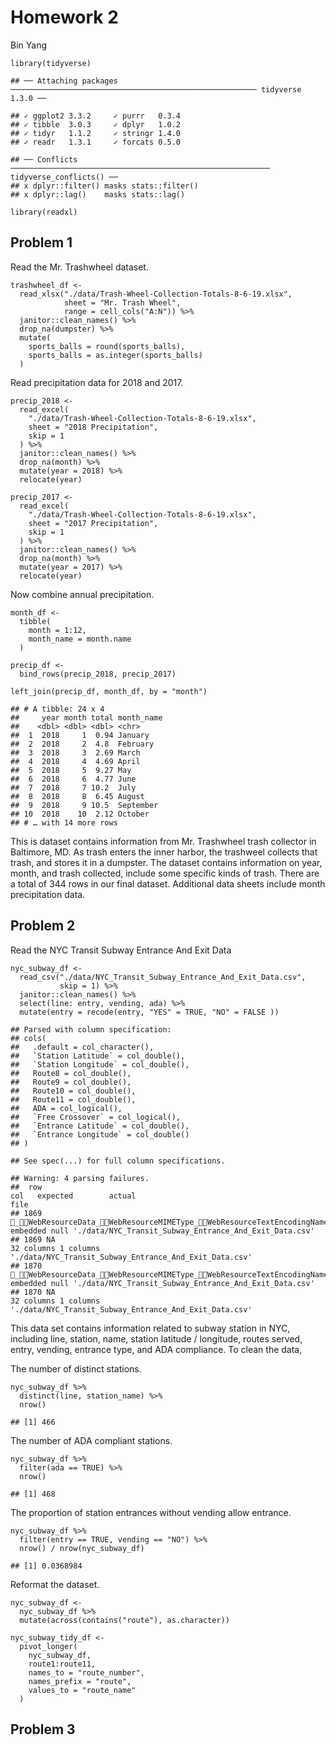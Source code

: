 Homework 2
================
Bin Yang

    library(tidyverse)

    ## ── Attaching packages ─────────────────────────────────────────────────────── tidyverse 1.3.0 ──

    ## ✓ ggplot2 3.3.2     ✓ purrr   0.3.4
    ## ✓ tibble  3.0.3     ✓ dplyr   1.0.2
    ## ✓ tidyr   1.1.2     ✓ stringr 1.4.0
    ## ✓ readr   1.3.1     ✓ forcats 0.5.0

    ## ── Conflicts ────────────────────────────────────────────────────────── tidyverse_conflicts() ──
    ## x dplyr::filter() masks stats::filter()
    ## x dplyr::lag()    masks stats::lag()

    library(readxl)

Problem 1
---------

Read the Mr. Trashwheel dataset.

    trashwheel_df <- 
      read_xlsx("./data/Trash-Wheel-Collection-Totals-8-6-19.xlsx",
                sheet = "Mr. Trash Wheel", 
                range = cell_cols("A:N")) %>% 
      janitor::clean_names() %>% 
      drop_na(dumpster) %>% 
      mutate(
        sports_balls = round(sports_balls),
        sports_balls = as.integer(sports_balls)
      )

Read precipitation data for 2018 and 2017.

    precip_2018 <- 
      read_excel(
        "./data/Trash-Wheel-Collection-Totals-8-6-19.xlsx",
        sheet = "2018 Precipitation",
        skip = 1
      ) %>% 
      janitor::clean_names() %>% 
      drop_na(month) %>% 
      mutate(year = 2018) %>% 
      relocate(year)

    precip_2017 <- 
      read_excel(
        "./data/Trash-Wheel-Collection-Totals-8-6-19.xlsx",
        sheet = "2017 Precipitation",
        skip = 1
      ) %>% 
      janitor::clean_names() %>% 
      drop_na(month) %>% 
      mutate(year = 2017) %>% 
      relocate(year)

Now combine annual precipitation.

    month_df <-  
      tibble(
        month = 1:12,
        month_name = month.name
      )

    precip_df <- 
      bind_rows(precip_2018, precip_2017)

    left_join(precip_df, month_df, by = "month") 

    ## # A tibble: 24 x 4
    ##     year month total month_name
    ##    <dbl> <dbl> <dbl> <chr>     
    ##  1  2018     1  0.94 January   
    ##  2  2018     2  4.8  February  
    ##  3  2018     3  2.69 March     
    ##  4  2018     4  4.69 April     
    ##  5  2018     5  9.27 May       
    ##  6  2018     6  4.77 June      
    ##  7  2018     7 10.2  July      
    ##  8  2018     8  6.45 August    
    ##  9  2018     9 10.5  September 
    ## 10  2018    10  2.12 October   
    ## # … with 14 more rows

This is dataset contains information from Mr. Trashwheel trash collector
in Baltimore, MD. As trash enters the inner harbor, the trashweel
collects that trash, and stores it in a dumpster. The dataset contains
information on year, month, and trash collected, include some specific
kinds of trash. There are a total of 344 rows in our final dataset.
Additional data sheets include month precipitation data.

Problem 2
---------

Read the NYC Transit Subway Entrance And Exit Data

    nyc_subway_df <- 
      read_csv("./data/NYC_Transit_Subway_Entrance_And_Exit_Data.csv", 
               skip = 1) %>% 
      janitor::clean_names() %>% 
      select(line: entry, vending, ada) %>% 
      mutate(entry = recode(entry, "YES" = TRUE, "NO" = FALSE ))

    ## Parsed with column specification:
    ## cols(
    ##   .default = col_character(),
    ##   `Station Latitude` = col_double(),
    ##   `Station Longitude` = col_double(),
    ##   Route8 = col_double(),
    ##   Route9 = col_double(),
    ##   Route10 = col_double(),
    ##   Route11 = col_double(),
    ##   ADA = col_logical(),
    ##   `Free Crossover` = col_logical(),
    ##   `Entrance Latitude` = col_double(),
    ##   `Entrance Longitude` = col_double()
    ## )

    ## See spec(...) for full column specifications.

    ## Warning: 4 parsing failures.
    ##  row                                                                                                                                           col   expected        actual                                                   file
    ## 1869 _WebResourceData_WebResourceMIMEType_WebResourceTextEncodingName^WebResourceURL_WebResourceFrameNameO            embedded null './data/NYC_Transit_Subway_Entrance_And_Exit_Data.csv'
    ## 1869 NA                                                                                                                                            32 columns 1 columns     './data/NYC_Transit_Subway_Entrance_And_Exit_Data.csv'
    ## 1870 _WebResourceData_WebResourceMIMEType_WebResourceTextEncodingName^WebResourceURL_WebResourceFrameNameO            embedded null './data/NYC_Transit_Subway_Entrance_And_Exit_Data.csv'
    ## 1870 NA                                                                                                                                            32 columns 1 columns     './data/NYC_Transit_Subway_Entrance_And_Exit_Data.csv'

This data set contains information related to subway station in NYC,
including line, station, name, station latitude / longitude, routes
served, entry, vending, entrance type, and ADA compliance. To clean the
data,

The number of distinct stations.

    nyc_subway_df %>% 
      distinct(line, station_name) %>% 
      nrow()

    ## [1] 466

The number of ADA compliant stations.

    nyc_subway_df %>% 
      filter(ada == TRUE) %>% 
      nrow()

    ## [1] 468

The proportion of station entrances without vending allow entrance.

    nyc_subway_df %>% 
      filter(entry == TRUE, vending == "NO") %>% 
      nrow() / nrow(nyc_subway_df)

    ## [1] 0.0368984

Reformat the dataset.

    nyc_subway_df <- 
      nyc_subway_df %>% 
      mutate(across(contains("route"), as.character))

    nyc_subway_tidy_df <- 
      pivot_longer(
        nyc_subway_df,
        route1:route11,
        names_to = "route_number",
        names_prefix = "route",
        values_to = "route_name"
      )

Problem 3
---------
